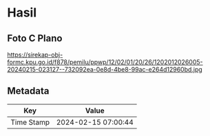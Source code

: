 # Hasil

## Foto C Plano

https://sirekap-obj-formc.kpu.go.id/f878/pemilu/ppwp/12/02/01/20/26/1202012026005-20240215-023127--732092ea-0e8d-4be8-99ac-e264d12960bd.jpg


## Metadata

| Key        | Value               |
| ---------- | ------------------- |
| Time Stamp | 2024-02-15 07:00:44 |



